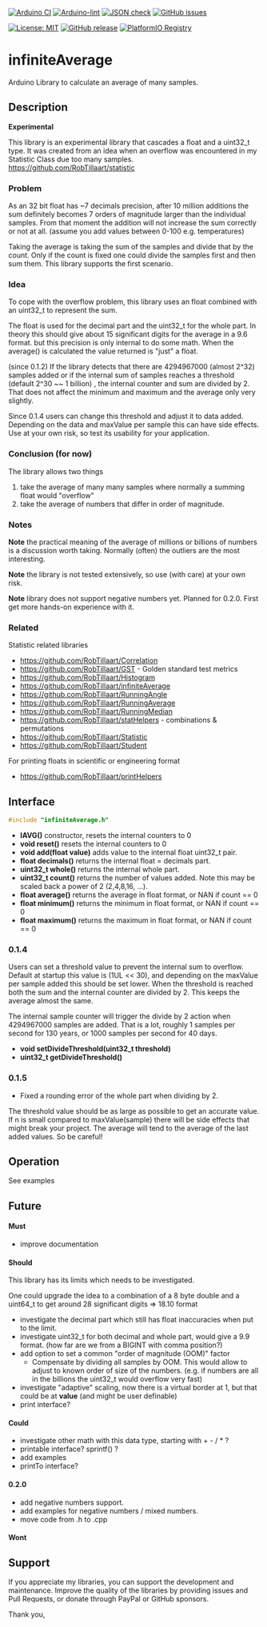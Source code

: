 
[![Arduino CI](https://github.com/RobTillaart/infiniteAverage/workflows/Arduino%20CI/badge.svg)](https://github.com/marketplace/actions/arduino_ci)
[![Arduino-lint](https://github.com/RobTillaart/infiniteAverage/actions/workflows/arduino-lint.yml/badge.svg)](https://github.com/RobTillaart/infiniteAverage/actions/workflows/arduino-lint.yml)
[![JSON check](https://github.com/RobTillaart/infiniteAverage/actions/workflows/jsoncheck.yml/badge.svg)](https://github.com/RobTillaart/infiniteAverage/actions/workflows/jsoncheck.yml)
[![GitHub issues](https://img.shields.io/github/issues/RobTillaart/infiniteAverage.svg)](https://github.com/RobTillaart/infiniteAverage/issues)

[![License: MIT](https://img.shields.io/badge/license-MIT-green.svg)](https://github.com/RobTillaart/infiniteAverage/blob/master/LICENSE)
[![GitHub release](https://img.shields.io/github/release/RobTillaart/infiniteAverage.svg?maxAge=3600)](https://github.com/RobTillaart/infiniteAverage/releases)
[![PlatformIO Registry](https://badges.registry.platformio.org/packages/robtillaart/library/infiniteAverage.svg)](https://registry.platformio.org/libraries/robtillaart/infiniteAverage)


# infiniteAverage

Arduino Library to calculate an average of many samples.


## Description

**Experimental**

This library is an experimental library that cascades a float and a uint32_t type.
It was created from an idea when an overflow was encountered in my Statistic Class
due too many samples. https://github.com/RobTillaart/statistic


### Problem

As an 32 bit float has ~7 decimals precision, after 10 million additions the sum
definitely becomes 7 orders of magnitude larger than the individual samples. 
From that moment the addition will not increase the sum correctly or not at all.
(assume you add values between 0-100 e.g. temperatures)

Taking the average is taking the sum of the samples and divide that by the count.
Only if the count is fixed one could divide the samples first and then sum them.
This library supports the first scenario.


### Idea 

To cope with the overflow problem, this library uses an float combined with an uint32_t
to represent the sum.

The float is used for the decimal part and the uint32_t for the whole part.
In theory this should give about 15 significant digits for the average in a 9.6 format.
but this precision is only internal to do some math. When the average() is calculated
the value returned is "just" a float.

(since 0.1.2)
If the library detects that there are 4294967000 (almost 2^32) samples added or 
if the internal sum of samples reaches a threshold (default 2^30 ~~ 1 billion) , 
the internal counter and sum are divided by 2. 
That does not affect the minimum and maximum and the average only very slightly.

Since 0.1.4 users can change this threshold and adjust it to data added.
Depending on the data and maxValue per sample this can have side effects.
Use at your own risk, so test its usability for your application.


### Conclusion (for now)

The library allows two things
1. take the average of many many samples where normally a summing float would "overflow"
2. take the average of numbers that differ in order of magnitude.



### Notes

**Note** the practical meaning of the average of millions or billions of numbers 
is a discussion worth taking. Normally (often) the outliers are the most interesting. 

**Note** the library is not tested extensively, so use (with care) at your own risk.

**Note** library does not support negative numbers yet. Planned for 0.2.0. 
First get more hands-on experience with it.


### Related

Statistic related libraries

- https://github.com/RobTillaart/Correlation
- https://github.com/RobTillaart/GST - Golden standard test metrics
- https://github.com/RobTillaart/Histogram
- https://github.com/RobTillaart/infiniteAverage
- https://github.com/RobTillaart/RunningAngle
- https://github.com/RobTillaart/RunningAverage
- https://github.com/RobTillaart/RunningMedian
- https://github.com/RobTillaart/statHelpers - combinations & permutations
- https://github.com/RobTillaart/Statistic
- https://github.com/RobTillaart/Student

For printing floats in scientific or engineering format
- https://github.com/RobTillaart/printHelpers


## Interface

```cpp
#include "infiniteAverage.h"
```

- **IAVG()** constructor, resets the internal counters to 0
- **void reset()** resets the internal counters to 0
- **void add(float value)** adds value to the internal float uint32_t pair.
- **float decimals()** returns the internal float = decimals part.
- **uint32_t whole()** returns the internal whole part.
- **uint32_t count()** returns the number of values added. 
Note this may be scaled back a power of 2 (2,4,8,16, ...).
- **float average()** returns the average in float format, or NAN if count == 0
- **float minimum()** returns the minimum in float format, or NAN if count == 0
- **float maximum()** returns the maximum in float format, or NAN if count == 0


### 0.1.4

Users can set a threshold value to prevent the internal sum to overflow.
Default at startup this value is (1UL << 30), and depending on the maxValue 
per sample added this should be set lower.
When the threshold is reached both the sum and the internal counter are divided by 2.
This keeps the average almost the same.

The internal sample counter will trigger the divide by 2 action when 4294967000 
samples are added. That is a lot, roughly 1 samples per second for 130 years,
or 1000 samples per second for 40 days.

- **void setDivideThreshold(uint32_t threshold)**
- **uint32_t getDivideThreshold()**


### 0.1.5

- Fixed a rounding error of the whole part when dividing by 2.

The threshold value should be as large as possible to get an accurate value.
If n is small compared to maxValue(sample) there will be side effects that
might break your project. The average will tend to the average of the last
added values. So be careful! 


## Operation

See examples


## Future

#### Must

- improve documentation


#### Should

This library has its limits which needs to be investigated.

One could upgrade the idea to a combination of a 8 byte double and a uint64_t
to get around 28 significant digits => 18.10 format 

- investigate the decimal part which still has float inaccuracies when put to the limit.
- investigate uint32_t for both decimal and whole part, 
  would give a 9.9 format. (how far are we from a BIGINT with comma position?)
- add option to set a common "order of magnitude (OOM)" factor
  - Compensate by dividing all samples by OOM.
  This would allow to adjust to known order of size of the numbers.
  (e.g. if numbers are all in the billions the uint32_t would overflow very fast)
- investigate "adaptive" scaling, now there is a virtual border at 1, 
  but that could be at **value** (and might be user definable)
- print interface?

#### Could

- investigate other math with this data type, starting with + - / \* ?
- printable interface?  sprintf() ?
- add examples
- printTo interface?


#### 0.2.0

- add negative numbers support.
- add examples for negative numbers / mixed numbers.
- move code from .h to .cpp


#### Wont


## Support

If you appreciate my libraries, you can support the development and maintenance.
Improve the quality of the libraries by providing issues and Pull Requests, or
donate through PayPal or GitHub sponsors.

Thank you,

